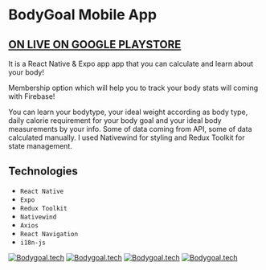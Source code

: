 # BodyGoal Mobile App

## [ON LIVE ON GOOGLE PLAYSTORE](https://play.google.com/store/apps/details?id=com.sinansk.bodygoal&pli=1)

It is a React Native & Expo app app that you can calculate and learn about your body!

Membership option which will help you to track your body stats will coming with Firebase!

You can learn your bodytype, your ideal weight according as body type, daily calorie requirement for your body goal and your ideal body measurements by your info. Some of data coming from API, some of data calculated manually. I used Nativewind for styling and Redux Toolkit for state management.

## Technologies

- `React Native`
- `Expo`
- `Redux Toolkit`
- `Nativewind`
- `Axios`
- `React Navigation`
- `i18n-js`

[![Bodygoal.tech](https://lh3.googleusercontent.com/bXBMFHfguK1QFHbH6sFu2B-pegT2l_sxjF2o-02asVRpxbikukWQgdA6qPNhUui2BZ0H)](https://play.google.com/store/apps/details?id=com.sinansk.bodygoal&pli=1)
[![Bodygoal.tech](https://lh3.googleusercontent.com/9OXl2rNqPDwcFmkFuoyGZAj9vNqBWjfNY_BwWBlJBF2pT-Bzge_q9gToKQLSp660Tdg)](https://play.google.com/store/apps/details?id=com.sinansk.bodygoal&pli=1)
[![Bodygoal.tech](https://lh3.googleusercontent.com/iGhPWLjme1R2DLg5izvmcJ16EldpvgXxDnXGlKgXCjXzMYZamizNmotHmPbA7GIocXo)](https://play.google.com/store/apps/details?id=com.sinansk.bodygoal&pli=1)
[![Bodygoal.tech](https://lh3.googleusercontent.com/fnM2-4COeKIp1Z5C6M7m6ZAs9u3RxCZt75CQp8MZ_It197XPbGpeZ0OzTk1I9_zPoMkZ)](https://play.google.com/store/apps/details?id=com.sinansk.bodygoal&pli=1)
